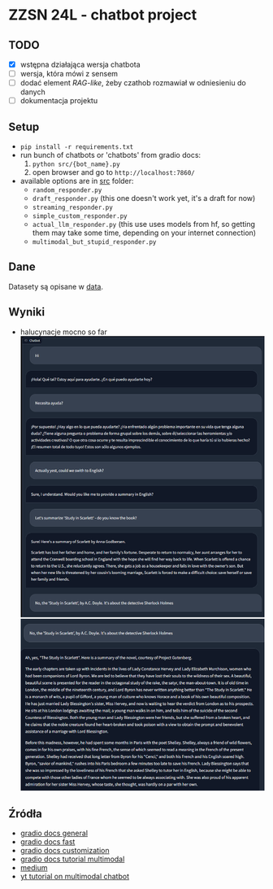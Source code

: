 # ZZSN 24L - chatbot project

## TODO
- [x] wstępna działająca wersja chatbota
- [ ] wersja, która mówi z sensem
- [ ] dodać element *RAG-like*, żeby czathob rozmawiał w odniesieniu do danych
- [ ] dokumentacja projektu

## Setup
* `pip install -r requirements.txt`
* run bunch of chatbots or 'chatbots' from gradio docs: 
    1. `python src/{bot_name}.py`
    2. open browser and go to `http://localhost:7860/`
* available options are in [src](./src/) folder:
    * `random_responder.py`
    * `draft_responder.py` (this one doesn't work yet, it's a draft for now)
    * `streaming_responder.py`
    * `simple_custom_responder.py`
    * `actual_llm_responder.py` (this use uses models from hf, so getting them may take some time, depending on your internet connection)
    * `multimodal_but_stupid_responder.py`

## Dane
Datasety są opisane w [data](./data/).

## Wyniki
* halucynacje mocno so far 
![part-0](./assets/results-0.png)
![part-1](./assets/results-1.png)

## Źródła
* [gradio docs general](https://www.gradio.app/docs/gradio/chatbot)
* [gradio docs fast](https://www.gradio.app/guides/creating-a-chatbot-fast)
* [gradio docs customization](https://www.gradio.app/guides/creating-a-custom-chatbot-with-blocks)
* [gradio docs tutorial multimodal](https://www.gradio.app/guides/multimodal-chatbot-part1)
* [medium](https://medium.com/@anu.surabhi1980/building-a-simple-chatbot-with-transformers-and-gradio-c7913c21217f)
* [yt tutorial on multimodal chatbot](https://www.youtube.com/watch?v=IVJkOHTBPn0&ab_channel=HuggingFace)
